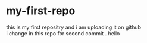 # my-first-repo
this is my first repositry and i am uploading it on github<br>
i change in this repo for second commit .
hello
